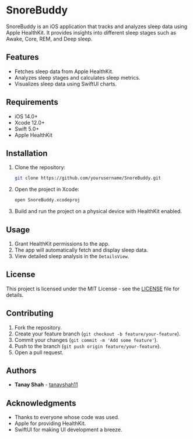 # SnoreBuddy

SnoreBuddy is an iOS application that tracks and analyzes sleep data using Apple HealthKit. It provides insights into different sleep stages such as Awake, Core, REM, and Deep sleep.

## Features

- Fetches sleep data from Apple HealthKit.
- Analyzes sleep stages and calculates sleep metrics.
- Visualizes sleep data using SwiftUI charts.

## Requirements

- iOS 14.0+
- Xcode 12.0+
- Swift 5.0+
- Apple HealthKit

## Installation

1. Clone the repository:
   ```bash
   git clone https://github.com/yourusername/SnoreBuddy.git
   ```
2. Open the project in Xcode:
   ```bash
   open SnoreBuddy.xcodeproj
   ```
3. Build and run the project on a physical device with HealthKit enabled.

## Usage

1. Grant HealthKit permissions to the app.
2. The app will automatically fetch and display sleep data.
3. View detailed sleep analysis in the `DetailsView`.

## License

This project is licensed under the MIT License - see the [LICENSE](LICENSE) file for details.

## Contributing

1. Fork the repository.
2. Create your feature branch (`git checkout -b feature/your-feature`).
3. Commit your changes (`git commit -m 'Add some feature'`).
4. Push to the branch (`git push origin feature/your-feature`).
5. Open a pull request.

## Authors

- **Tanay Shah** - [tanayshah11](https://github.com/tanayshah11)

## Acknowledgments

- Thanks to everyone whose code was used.
- Apple for providing HealthKit.
- SwiftUI for making UI development a breeze.
